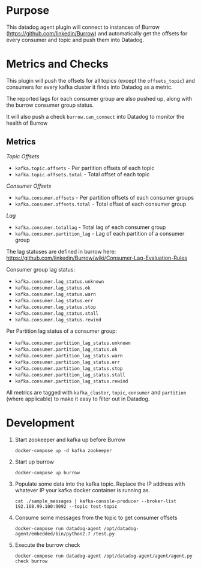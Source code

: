 Purpose
=======

This datadog agent plugin will connect to instances of Burrow (https://github.com/linkedin/Burrow) and automatically get the offsets for every consumer
and topic and push them into Datadog.

Metrics and Checks
==================
This plugin will push the offsets for all topics (except the `offsets_topic`) and consumers
for every kafka cluster it finds into Datadog as a metric.

The reported lags for each consumer group are also pushed up, along with the burrow consumer group status.

It will also push a check `burrow.can_connect` into Datadog to monitor the health of Burrow

Metrics
-------

*Topic Offsets*
* `kafka.topic.offsets` - Per partition offsets of each topic
* `kafka.topic.offsets.total` - Total offset of each topic

*Consumer Offsets*
* `kafka.consumer.offsets` - Per partition offsets of each consumer groups
* `kafka.consumer.offsets.total` - Total offset of each consumer group

*Lag*
* `kafka.consumer.totallag` - Total lag of each consumer group
* `kafka.consumer.partition_lag` - Lag of each partition of a consumer group

The lag statuses are defined in burrow here: https://github.com/linkedin/Burrow/wiki/Consumer-Lag-Evaluation-Rules

Consumer group lag status:
* `kafka.consumer.lag_status.unknown`
* `kafka.consumer.lag_status.ok`
* `kafka.consumer.lag_status.warn`
* `kafka.consumer.lag_status.err`
* `kafka.consumer.lag_status.stop`
* `kafka.consumer.lag_status.stall`
* `kafka.consumer.lag_status.rewind`

Per Partition lag status of a consumer group:
* `kafka.consumer.partition_lag_status.unknown`
* `kafka.consumer.partition_lag_status.ok`
* `kafka.consumer.partition_lag_status.warn`
* `kafka.consumer.partition_lag_status.err`
* `kafka.consumer.partition_lag_status.stop`
* `kafka.consumer.partition_lag_status.stall`
* `kafka.consumer.partition_lag_status.rewind`

All metrics are tagged with `kafka_cluster`, `topic`, `consumer` and `partition` (where applicable)  to make it easy to filter out in Datadog.

Development
===========

1. Start zookeeper and kafka up before Burrow
   ```
   docker-compose up -d kafka zookeeper
   ```

2. Start up burrow
   ```
   docker-compose up burrow
   ```

3. Populate some data into the kafka topic. Replace the IP address with whatever IP your kafka docker container
   is running as.
   ```
   cat ./sample_messages | kafka-console-producer --broker-list 192.168.99.100:9092 --topic test-topic
   ```

4. Consume some messages from the topic to get consumer offsets
   ```
   docker-compose run datadog-agent /opt/datadog-agent/embedded/bin/python2.7 /test.py
   ```

5. Execute the burrow check
   ```
   docker-compose run datadog-agent /opt/datadog-agent/agent/agent.py check burrow
   ```
